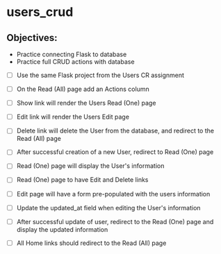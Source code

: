 # users_crud

## Objectives:

- Practice connecting Flask to database
- Practice full CRUD actions with database

- [ ] Use the same Flask project from the Users CR assignment

- [ ] On the Read (All) page add an Actions column

- [ ] Show link will render the Users Read (One) page

- [ ] Edit link will render the Users Edit page

- [ ] Delete link will delete the User from the database, and redirect to the Read (All) page

- [ ] After successful creation of a new User, redirect to Read (One) page

- [ ] Read (One) page will display the User's information

- [ ] Read (One) page to have Edit and Delete links

- [ ] Edit page will have a form pre-populated with the users information

- [ ] Update the updated_at field when editing the User's information

- [ ] After successful update of user, redirect to the Read (One) page and display the updated information

- [ ] All Home links should redirect to the Read (All) page
